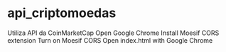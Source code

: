 # api_criptomoedas
Utiliza API da CoinMarketCap
Open Google Chrome
Install Moesif CORS extension
Turn on Moesif CORS
Open index.html with  Google Chrome
